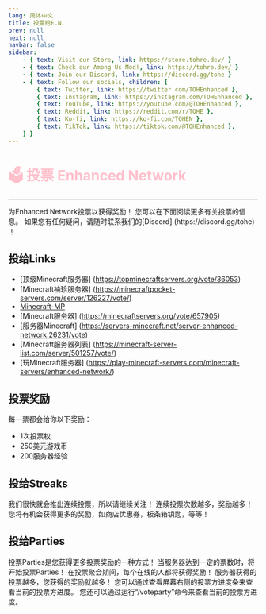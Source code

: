 ```yaml
---
lang: 简体中文
title: 投票给E.N.
prev: null
next: null
navbar: false
sidebar:
    - { text: Visit our Store, link: https://store.tohre.dev/ }
    - { text: Check our Among Us Mod!, link: https://tohre.dev/ }
    - { text: Join our Discord, link: https://discord.gg/tohe }
    - { text: Follow our socials, children: [
        { text: Twitter, link: https://twitter.com/TOHEnhanced },
        { text: Instagram, link: https://instagram.com/TOHEnhanced },
        { text: YouTube, link: https://youtube.com/@TOHEnhanced },
        { text: Reddit, link: https://reddit.com/r/TOHE },
        { text: Ko-fi, link: https://ko-fi.com/TOHEN },
        { text: TikTok, link: https://tiktok.com/@TOHEnhanced },
    ] }
---
```


# <font color=pink>🗳️ <b>投票 Enhanced Network</b></font> <Badge text="Minecraft" type="tip" vertical="middle"/>

***

为Enhanced Network投票以获得奖励！ 您可以在下面阅读更多有关投票的信息。 如果您有任何疑问，请随时联系我们的[Discord] (https\://discord.gg/tohe) ！

## 投给Links

- [顶级Minecraft服务器] (https://topminecraftservers.org/vote/36053)
- [Minecraft袖珍服务器] (https://minecraftpocket-servers.com/server/126227/vote/)
- [Minecraft-MP](https://minecraft-mp.com/server/327112/vote/)
- [Minecraft服务器] (https://minecraftservers.org/vote/657905)
- [服务器Minecraft] (https://servers-minecraft.net/server-enhanced-network.26231/vote)
- [Minecraft服务器列表] (https://minecraft-server-list.com/server/501257/vote/)
- [玩Minecraft服务器] (https://play-minecraft-servers.com/minecraft-servers/enhanced-network/)

## 投票奖励

每一票都会给你以下奖励：

- 1次投票权
- 250美元游戏币
- 200服务器经验

## 投给Streaks

我们很快就会推出连续投票，所以请继续关注！ 连续投票次数越多，奖励越多！ 您将有机会获得更多的奖励，如商店优惠券，板条箱钥匙，等等！

## 投给Parties

投票Parties是您获得更多投票奖励的一种方式！ 当服务器达到一定的票数时，将开始投票Parties！ 在投票聚会期间，每个在线的人都将获得奖励！ 服务器获得的投票越多，您获得的奖励就越多！ 您可以通过查看屏幕右侧的投票方进度条来查看当前的投票方进度。 您还可以通过运行“/voteparty”命令来查看当前的投票方进度。
